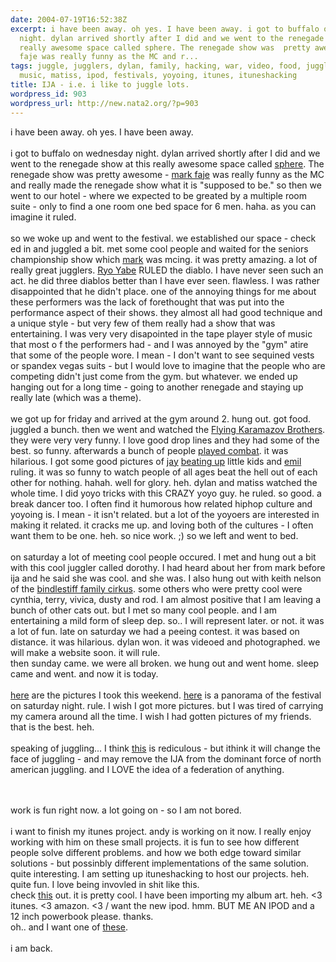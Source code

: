 ```yaml
---
date: 2004-07-19T16:52:38Z
excerpt: i have been away. oh yes. I have been away. i got to buffalo on wednesday
  night. dylan arrived shortly after I did and we went to the renegade show at this
  really awesome space called sphere. The renegade show was  pretty awesome - mark
  faje was really funny as the MC and r...
tags: juggle, jugglers, dylan, family, hacking, war, video, food, juggling, humor,
  music, matiss, ipod, festivals, yoyoing, itunes, ituneshacking
title: IJA - i.e. i like to juggle lots.
wordpress_id: 903
wordpress_url: http://new.nata2.org/?p=903
---
```


i have been away. oh yes. I have been away. <br/><br/>i got to buffalo on wednesday night. dylan arrived shortly after I did and we went to the renegade show at this really awesome space called <a href="http://www.spherebuffalo.com/">sphere</a>. The renegade show was  pretty awesome - <a href="http://www.geocities.com/marktheknife2003/photopage.html">mark faje</a> was really funny as the MC and really made the renegade show what it is "supposed to be." so then we went to our hotel - where we expected to be greated by a multiple room suite - only to find a one room one bed space for 6 men. haha. as you can imagine it ruled. <br/><br/>so we woke up and went to the festival. we established our space - check ed in and juggled a bit. met some cool people and waited for the seniors championship show which <a href="http://www.markhayward.net">mark</a> was mcing. it was pretty amazing. a lot of really great jugglers. <a href="http://sendai.cool.ne.jp/hogono/jugglin/jugglin.htm">Ryo Yabe</a> RULED the diablo. I have never seen such an act. he did three diablos better than I have ever seen. flawless. I was rather disappointed that he didn't place. one of the annoying things for me about these performers was the lack of forethought that was put into the performance aspect of their shows. they almost all had good technique and a unique style - but very few of them really had a show that was entertaining. I was very very disapointed in the tape player style of music that most o f the performers had - and I was annoyed by the "gym" atire that some of the people wore. I mean - I don't want to see sequined vests or spandex vegas suits - but I would love to imagine that the people who are competing didn't just come from the gym. but whatever. we ended up hanging out for a  long time - going to another renegade and staying up really late (which was a theme). <br/><br/>we got up for friday and arrived at the gym around 2. hung out. got food. juggled a bunch. then we went and watched the <a href="http://www.fkb.com/">Flying Karamazov Brothers</a>. they were very very funny. I love good drop lines and they had some of the best. so funny. afterwards a bunch of people <a href="http://nata2.info/?path=pictures%2Fjuggling%2Ffestivals%2F2004%3A07%3A18_ija&img=IMG_0806.jpg">played combat</a>. it was hilarious. I got some good pictures of <a href="http://www.juniorbirdman.com/jaygilligan/">jay</a> <a href="http://nata2.info/?path=pictures%2Fjuggling%2Ffestivals%2F2004%3A07%3A18_ija&img=IMG_0807.jpg">beating up</a> little kids and <a href="http://nata2.info/?path=pictures%2Fjuggling%2Ffestivals%2F2004%3A07%3A18_ija&img=IMG_0813.jpg">emil</a> ruling. it was so funny to watch people of all ages beat the hell out of each other for nothing. hahah. well for glory. heh. dylan and matiss watched the whole time. I did yoyo tricks with this CRAZY yoyo guy. he ruled. so good. a break dancer too. I often find it humorous how related hiphop culture and yoyoing is. I mean - it isn't related. but a lot of the yoyoers are interested in making it related. it cracks me up. and loving both of the cultures - I often want them to be one. heh. so nice work. ;) so we left and went to bed. <br/><br/>on saturday a lot of meeting cool people occured. I met and hung out a bit with this cool juggler called dorothy. I had heard about her from mark before ija and he said she was cool. and she was. I also hung out with keith nelson of the <a href="http://www.bindlestiff.org/">bindlestiff family cirkus</a>. some others who were pretty cool were cynthia, terry,  vivica, dusty and rod. I am almost positive that I am leaving a bunch of other cats out. but I met so many cool people. and I am entertaining a mild form of sleep dep. so.. I will represent later. or not. it was a lot of fun. late on saturday we had a peeing contest. it was based on distance. it was hilarious. dylan won. it was videoed and photographed. we will make a website soon. it will rule. <br/>then sunday came. we were all broken. we hung out and went home. sleep came and went. and now it is today. <br/><br/><a href="http://nata2.info/?path=pictures%2Fjuggling%2Ffestivals%2F2004%3A07%3A18_ija">here</a> are the pictures I took this weekend. <a href="http://nata2.info/pictures/juggling/festivals/2004%3A07%3A18_ija/ija_sat.jpg">here</a> is a panorama of the festival on saturday night. rule. I wish I got more pictures. but I was tired of carrying my camera around all the time. I wish I had gotten pictures of my friends. that is the best. heh. <br/><br/>
speaking of juggling...  I think <a href="http://thewjf.com/">this</a> is rediculous - but ithink it will change the face of juggling - and may remove the IJA from the dominant force of north american juggling. and I LOVE the idea of a federation of anything. 



<br/><br/>work is fun right now. a lot going on - so I am not bored. <br/><br/>i want to finish my itunes project. andy is working on it now. I really enjoy working with him on these small projects. it is fun to see how different people solve different problems. and how we both edge toward similar solutions - but possinbly different implementations of the same solution. quite interesting. I am setting up ituneshacking to host our projects. heh. quite fun. I love being invovled in shit like this. <br/><rb>check <a href="http://www.yvg.com/itunesartimporter.shtml">this</a> out. it is pretty cool. I have been importing my album art. heh. <3 itunes. <3 amazon. <3 / want the new ipod. hmm. BUT ME AN IPOD and a 12 inch powerbook please. thanks. <br/>oh.. and I want one of <a href="http://store4.yimg.com/I/thescooterworks_1795_13142558">these</a>.<br/><br/>i am back. 
